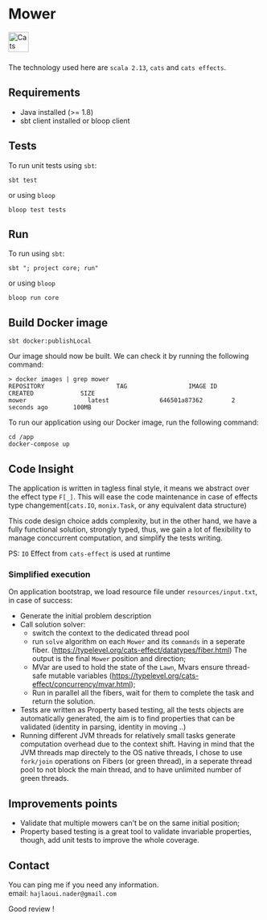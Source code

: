 Mower
=============


<a href="https://typelevel.org/cats/"><img src="https://typelevel.org/cats/img/cats-badge.svg" height="40px" align="left" alt="Cats friendly" /></a><br>

<br>

The technology used here are `scala 2.13`, `cats` and `cats effects`.

## Requirements
- Java installed (>= 1.8)
- sbt client installed or bloop client

## Tests

To run unit tests using `sbt`:

```
sbt test
```
or using `bloop`
```
bloop test tests
```

## Run

To run using `sbt`:

```
sbt "; project core; run"
```
or using `bloop`
```
bloop run core
```

## Build Docker image
```
sbt docker:publishLocal
```

Our image should now be built. We can check it by running the following command:

```
> docker images | grep mower
REPOSITORY                    TAG                 IMAGE ID            CREATED             SIZE
mower                 latest              646501a87362        2 seconds ago       100MB
```
To run our application using our Docker image, run the following command:

```
cd /app
docker-compose up
```

## Code Insight
The application is written in tagless final style, it means we abstract
over the effect type `F[_]`.
This will ease the code maintenance in case of 
effects type changement(`cats.IO`, `monix.Task`, or any equivalent data structure)

This code design choice adds complexity, but in the other hand,
we have a fully functional solution, strongly typed, thus,
we gain a lot of flexibility to manage conccurrent computation, 
and simplify the tests writing.

PS: `IO` Effect from `cats-effect` is used at runtime
### Simplified execution
On application bootstrap, we load resource file under `resources/input.txt`, in case of success:

- Generate the initial problem description
- Call solution solver:
    - switch the context to the dedicated thread pool
    - run `solve` algorithm on each `Mower` and its `commands` in a seperate fiber.
        (https://typelevel.org/cats-effect/datatypes/fiber.html)
        The output is the final `Mower` position and direction;
    - MVar are used to hold the state of the `Lawn`, Mvars ensure thread-safe mutable variables
    (https://typelevel.org/cats-effect/concurrency/mvar.html);
    - Run in parallel all the fibers, wait for them to complete the task and return the solution.
- Tests are written as Property based testing, all the tests objects are automatically generated, the aim is to find properties that can be validated (identity in parsing, identity in moving ..)     
- Running different JVM threads for relatively small tasks generate computation overhead due to the context shift.
Having in mind that the JVM threads map directely to the OS native threads, I chose to use `fork/join` operations on Fibers (or green thread), in a seperate thread pool to not block the main thread, and to have unlimited number of green threads.

## Improvements points

- Validate that multiple mowers can't be on the same initial position;
- Property based testing is a great tool to validate invariable properties, though, add 
unit tests to improve the whole coverage.

## Contact
You can ping me if you need any information.<br>
email: `hajlaoui.nader@gmail.com`


Good review !